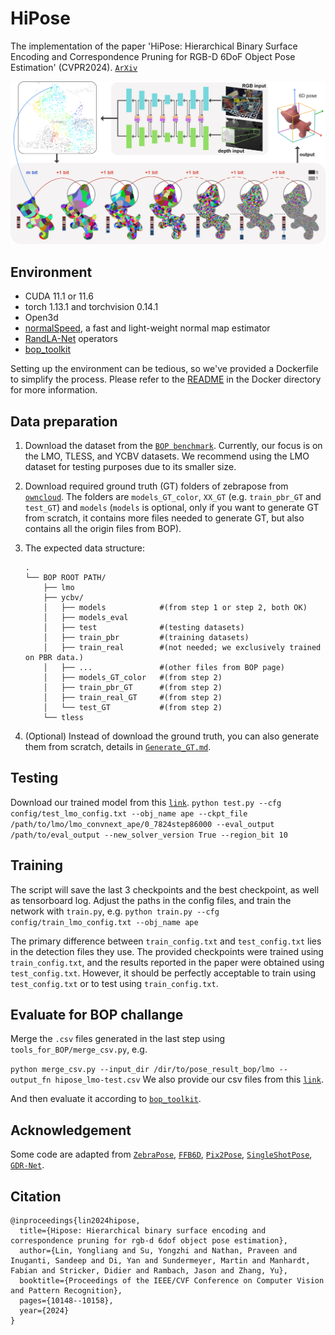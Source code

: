 # HiPose

The implementation of the paper 'HiPose: Hierarchical Binary Surface Encoding and Correspondence Pruning for RGB-D 6DoF Object Pose Estimation' (CVPR2024). [`ArXiv`](https://arxiv.org/abs/2311.12588)

![pipeline](pic/overview.png)

## Environment
- CUDA 11.1 or 11.6
- torch 1.13.1 and torchvision 0.14.1
- Open3d
- [normalSpeed](https://github.com/hfutcgncas/normalSpeed), a fast and light-weight normal map estimator
- [RandLA-Net](https://github.com/qiqihaer/RandLA-Net-pytorch) operators
- [bop_toolkit](https://github.com/thodan/bop_toolkit)

Setting up the environment can be tedious, so we've provided a Dockerfile to simplify the process. Please refer to the [README](./docker/README.md) in the Docker directory for more information.

## Data preparation
1. Download the dataset from the [`BOP benchmark`](https://bop.felk.cvut.cz/datasets/). Currently, our focus is on the LMO, TLESS, and YCBV datasets. We recommend using the LMO dataset for testing purposes due to its smaller size.
2. Download required ground truth (GT) folders of zebrapose from [`owncloud`](https://cloud.dfki.de/owncloud/index.php/s/zT7z7c3e666mJTW). The folders are `models_GT_color`, `XX_GT` (e.g. `train_pbr_GT` and `test_GT`) and `models` (`models` is optional, only if you want to generate GT from scratch, it contains more files needed to generate GT, but also contains all the origin files from BOP).

3. The expected data structure: 
    ```
    .
    └── BOP ROOT PATH/
        ├── lmo   
        ├── ycbv/
        │   ├── models            #(from step 1 or step 2, both OK)
        │   ├── models_eval
        │   ├── test              #(testing datasets)
        │   ├── train_pbr         #(training datasets)
        │   ├── train_real        #(not needed; we exclusively trained on PBR data.)
        │   ├── ...               #(other files from BOP page)
        │   ├── models_GT_color   #(from step 2)
        │   ├── train_pbr_GT      #(from step 2)
        │   ├── train_real_GT     #(from step 2)
        │   └── test_GT           #(from step 2)
        └── tless
    ```
4. (Optional) Instead of download the ground truth, you can also generate them from scratch, details in [`Generate_GT.md`]([Binary_Code_GT_Generator/Generate_GT.md](https://github.com/suyz526/ZebraPose/blob/main/Binary_Code_GT_Generator/Generate_GT.md)). 

## Testing
Download our trained model from this [`link`](https://1drv.ms/f/c/7b1c1126f255a9dd/Et2pVfImERwggHtwAAAAAAAB9jB0WOroeaU85GQqUK5EfA?e=og6KNj).
`python test.py --cfg config/test_lmo_config.txt --obj_name ape --ckpt_file /path/to/lmo/lmo_convnext_ape/0_7824step86000 --eval_output /path/to/eval_output --new_solver_version True --region_bit 10`

## Training
The script will save the last 3 checkpoints and the best checkpoint, as well as tensorboard log. 
Adjust the paths in the config files, and train the network with `train.py`, e.g.
`python train.py --cfg config/train_lmo_config.txt --obj_name ape`


The primary difference between `train_config.txt` and `test_config.txt` lies in the detection files they use. The provided checkpoints were trained using `train_config.txt`, and the results reported in the paper were obtained using `test_config.txt`. However, it should be perfectly acceptable to train using `test_config.txt` or to test using `train_config.txt`.

## Evaluate for BOP challange 
Merge the `.csv` files generated in the last step using `tools_for_BOP/merge_csv.py`, e.g.

`python merge_csv.py --input_dir /dir/to/pose_result_bop/lmo --output_fn hipose_lmo-test.csv`
We also provide our csv files from this [`link`](https://1drv.ms/f/s!At2pVfImERx7cM_BVybbo-ThTP4?e=wfbikU).

And then evaluate it according to [`bop_toolkit`](https://github.com/thodan/bop_toolkit).

## Acknowledgement
Some code are adapted from [`ZebraPose`](https://github.com/suyz526/ZebraPose), [`FFB6D`](https://github.com/ethnhe/FFB6D), [`Pix2Pose`](https://github.com/kirumang/Pix2Pose), [`SingleShotPose`](https://github.com/microsoft/singleshotpose), [`GDR-Net`](https://github.com/THU-DA-6D-Pose-Group/GDR-Net).
## Citation
```
@inproceedings{lin2024hipose,
  title={Hipose: Hierarchical binary surface encoding and correspondence pruning for rgb-d 6dof object pose estimation},
  author={Lin, Yongliang and Su, Yongzhi and Nathan, Praveen and Inuganti, Sandeep and Di, Yan and Sundermeyer, Martin and Manhardt, Fabian and Stricker, Didier and Rambach, Jason and Zhang, Yu},
  booktitle={Proceedings of the IEEE/CVF Conference on Computer Vision and Pattern Recognition},
  pages={10148--10158},
  year={2024}
}
```
